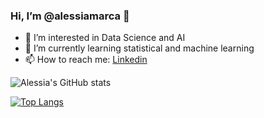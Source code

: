 ### Hi, I’m @alessiamarca 👋

- 👀 I’m interested in Data Science and AI
- 🌱 I’m currently learning statistical and machine learning
- 📫 How to reach me: [Linkedin](https://www.linkedin.com/in/alessia-marca-1b5b14219/)

![Alessia's GitHub stats](https://github-readme-stats.vercel.app/api?username=alessiamarca)

[![Top Langs](https://github-readme-stats.vercel.app/api/top-langs/?username=alessiamarca)](https://github.com/alessiamarca/github-readme-stats)
<!---
alessiamarca/alessiamarca is a ✨ special ✨ repository because its `README.md` (this file) appears on your GitHub profile.
--->
